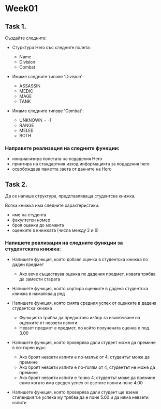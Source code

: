 # Week01

## Task 1.
Създайте следните:

- Стурктура Hero със следните полета:
  - Name
  - Division
  - Combat

- Имаме следните типове 'Division':
  - ASSASSIN
  - MEDIC
  - MAGE
  - TANK

- Имаме следните типове 'Combat':
  - UNKNOWN = -1
  - RANGE
  - MELEE
  - BOTH

### Направете реализация на следните функции:
- инициализира полетата на подадения Hero
- принтира на стандартния изход информацията за подадения hero
- освобождава паметта заета от данните на Hero


## Task 2.

Да се напише структура, представляваща студентска книжка.

Всяка книжка има следните характеристики:
- име на студента
- факултетен номер
- броя оценки до момента
- оценките в книжката (числа между 2 и 6)

### Напишете реализация на следните функции за студентската книжка:
- Напишете функция, която добавя оценка в студентска книжка по даден предмет
   - Ако вече съществува оценка по дадения предмет, новата трябва да замести старата

- Напишете функция, която сортира оценките в дадена студентска книжка в намаляващ ред

- Напишете функция, която смята средния успех от оценките в дадена студентска книжка
   - Функцията трябва да предоставя избор за изключване на оценките от невзети изпити
   - Невзет предмет е предмет, по който получената оценка е под 3.00

- Напишете функция, която проверява дали студент може да премине в по-горен курс
   - Ако броят невзети изпити е по-малък от 4, студентът може да премине
   - Ако броят невзети изпити е по-голям от 4, студентът не може да премине
   - Ако броят невзети изпити е точно 4, студентът може да премине само когато има среден успех от взетите изпити поне 4.00

- Напишете функция, която проверява дали студент ще вземе стипендия т.е успеха му трябва да е поне 5.00 и да няма невзети изпити
